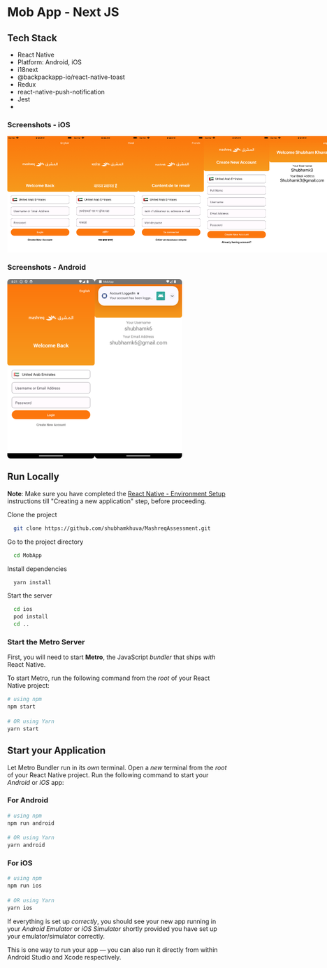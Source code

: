 # Mob App - Next JS

## Tech Stack

- React Native
- Platform: Android, iOS
- i18next
- @backpackapp-io/react-native-toast
- Redux
- react-native-push-notification
- Jest
- 
### Screenshots - iOS

<div style="display:flex;">
  <img src="screenshot/iOS - Login - English.png" alt="iOS Login" width="150" />  
  <img src="screenshot/iOS - Login - Hindi.png" alt="iOS Login" width="150" />  
  <img src="screenshot/iOS - Login - French.png" alt="iOS Login" width="150" />  
  <img src="screenshot/iOS - Register - English.png" alt="iOS Register" width="150" />  
  <img src="screenshot/iOS - Dashboard - English.png" alt="iOS Dashboard" width="150" />
</div>

### Screenshots - Android

<div style="display:flex;">
    <img src="screenshot/Android - Login - English.png" alt="Android Login" width="200"/>
    <img src="screenshot/Android - Dashboard - Notification.png" alt="Android Dashboard Notification" width="200" />
</div>

## Run Locally

**Note**: Make sure you have completed the [React Native - Environment Setup](https://reactnative.dev/docs/environment-setup) instructions till "Creating a new application" step, before proceeding.

Clone the project

```bash
  git clone https://github.com/shubhamkhuva/MashreqAssessment.git
```

Go to the project directory

```bash
  cd MobApp
```

Install dependencies

```bash
  yarn install
```

Start the server

```bash
  cd ios
  pod install
  cd ..
```

### Start the Metro Server

First, you will need to start **Metro**, the JavaScript _bundler_ that ships _with_ React Native.

To start Metro, run the following command from the _root_ of your React Native project:

```bash
# using npm
npm start

# OR using Yarn
yarn start
```

## Start your Application

Let Metro Bundler run in its _own_ terminal. Open a _new_ terminal from the _root_ of your React Native project. Run the following command to start your _Android_ or _iOS_ app:

### For Android

```bash
# using npm
npm run android

# OR using Yarn
yarn android
```

### For iOS

```bash
# using npm
npm run ios

# OR using Yarn
yarn ios
```

If everything is set up _correctly_, you should see your new app running in your _Android Emulator_ or _iOS Simulator_ shortly provided you have set up your emulator/simulator correctly.

This is one way to run your app — you can also run it directly from within Android Studio and Xcode respectively.
